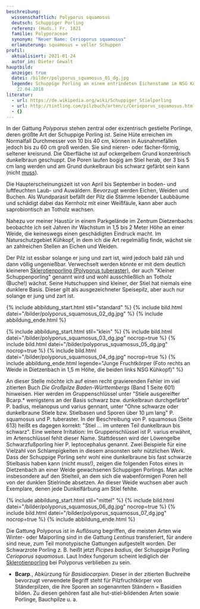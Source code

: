 ```yaml
---
beschreibung:
  wissenschaftlich: Polyporus squamosus
  deutsch: Schuppiger Porling
  referenz: (Huds.) Fr. 1821
  familie: Polyporaceae
  synonym: "Neuer Name: Cerioporus squamosus"
  erlaeuterung: squamosus = voller Schuppen
profil:
  aktualisiert: 2021-01-24
  autor_in: Dieter Gewalt
hauptbild:
  anzeige: true
  datei: /bilder/polyporus_squamosus_01_dg.jpg
  legende: Schuppige Porling an einem entrindeten Eichenstamm im NSG Kühkopf am
    22.04.2018
literatur:
  - url: https://de.wikipedia.org/wiki/Schuppiger_Stielporling
  - url: http://tintling.com/pilzbuch/arten/c/Cerioporus_squamosus.html
  - {}
---
```

In der Gattung *Polyporus* stehen zentral oder exzentrisch gestielte Porlinge, deren größte Art der Schuppige Porling ist. Seine Hüte erreichen im Normalfall Durchmesser von 10 bis 40 cm, können in Ausnahmefällen jedoch bis zu 60 cm groß werden. Sie sind nieren- oder fächer-förmig, seltener kreisrund. Die Oberfläche ist auf ockergelbem Grund konzentrisch dunkelbraun geschuppt. Die Poren laufen bogig am Stiel herab, der 3 bis 5 cm lang werden und am Grund dunkelbraun bis schwarz gefärbt sein kann (nicht <ins>muss</ins>).

Die Haupterscheinungszeit ist von April bis September in boden- und luftfeuchten Laub- und Auwäldern. Bevorzugt werden Eichen, Weiden und Buchen. Als Wundparasit befällt der Pilz die Stämme lebender Laubbäume und schädigt dabei das Kernholz mit einer Weißfäule, kann aber auch saprobiontisch an Totholz wachsen.

Nahezu vor meiner Haustür in einem Parkgelände im Zentrum Dietzenbachs beobachte ich seit Jahren ihr Wachstum in 1,5 bis 2 Meter Höhe an einer Weide, die keineswegs einen geschädigten Eindruck macht. Im Naturschutzgebiet Kühkopf, in dem ich die Art regelmäßig finde, wächst sie an zahlreichen Stellen an Eichen und Weiden.

Der Pilz ist essbar solange er jung und zart ist, wird jedoch bald zäh und dann völlig ungenießbar. Verwechselt werden könnte er mit dem deutlich kleineren [Sklerotienporling (Polyporus tuberaster)](/pilze/polyporus-tuberaster-sklerotienporling), der auch "Kleiner Schuppenporling" genannt wird und wohl ausschließlich an Totholz (Buche!) wächst. Seine Hutschuppen sind kleiner, der Stiel hat niemals eine dunklere Basis. Dieser gilt als ausgezeichneter Speisepilz, aber auch nur solange er jung und zart ist.

{% include abbildung_start.html stil="standard" %}
{% include bild.html datei="/bilder/polyporus_squamosus_02_dg.jpg" %}
{% include abbildung_ende.html %}

{% include abbildung_start.html stil="klein" %}
{% include bild.html datei="/bilder/polyporus_squamosus_03_dg.jpg" nocrop=true %}
{% include bild.html datei="/bilder/polyporus_squamosus_05_dg.jpg" nocrop=true %}
{% include bild.html datei="/bilder/polyporus_squamosus_04_dg.jpg" nocrop=true %}
{% include abbildung_ende.html legende="Junge Fruchtkörper (Foto rechts an Weide in Dietzenbach in 1,5 m Höhe, die beiden links NSG Kühkopf)" %}

An dieser Stelle möchte ich auf einen recht gravierenden Fehler im viel zitierten Buch *Die Großpilze Baden-Württembergs* (Band 1 Seite 601) hinweisen. Hier werden im Gruppenschlüssel unter "Stiele ausgereifter Bcarp.* wenigstens an der Basis schwarz bzw. dunkelbraun durchgefärbt" P. badius, melanopus und varius gennant, unter "Ohne schwarze oder dunkelbraune Stiele bzw. Stielbasen und Sporen über 10 µm lang" P. squamosus und P. tuberaster. In der Beschreibung von P. squamosus (Seite 613) heißt es dagegen korrekt:   "Stiel ... im unteren Teil dunkelbraun bis schwarz". Eine weitere Irritation: Im Gruppenschlüssel ist P. varius erwähnt, im Artenschlüssel fehlt dieser Name. Stattdessen wird der Löwengelbe Schwarzfußporling hier P. leptocephalus genannt. Zwei Beispiele für eine Vielzahl von Schlampigkeiten in diesem ansonsten sehr nützlichen Werk. Dass der Schuppige Porling sehr wohl eine dunkelbraune bis fast schwarze Stielbasis haben kann (nicht muss!), zeigen die folgenden Fotos eines in Dietzenbach an einer Weide gewachsenen Schuppigen Porlings. Man achte insbesondere auf den Stielteil, an dem sich die wabenförmigen Poren hell von der dunklen Stielrinde absetzen. An dieser Weide wuchsen aber auch Exemplare, denen jede Dunkelfärbung am Stiel fehlte.

{% include abbildung_start.html stil="mittel" %}
{% include bild.html datei="/bilder/polyporus_squamosus_06_dg.jpg" nocrop=true %}
{% include bild.html datei="/bilder/polyporus_squamosus_07_dg.jpg" nocrop=true %}
{% include abbildung_ende.html %}

Die Gattung Polyporus ist in Auflösung begriffen, die meisten Arten wie Winter- oder Maiporling sind in die Gattung *Lentinus* transferiert, für andere sind neue, zum Teil monotypische Gattungen aufgestellt worden. Der Schwarzrote Porling z. B. heißt jetzt *Picipes badius*, der Schuppige Porling *Cerioporus squamosus*. Laut Index fungorum scheint lediglich der [Sklerotienporling](/pilze/polyporus-tuberaster-sklerotienporling) bei Polyporus verblieben zu sein.

* **Bcarp**., Abkürzung für *Basidiocarpien*. Dieser in der zitierten Buchreihe bevorzugt verwendete Begriff steht für Pilzfruchtkörper von Ständerpilzen, die ihre Sporen an sogenannten Ständern = Basidien bilden. Zu diesen gehören fast alle hut-stiel-bildenden Arten sowie Porlinge, Bauchpilze u. a.
